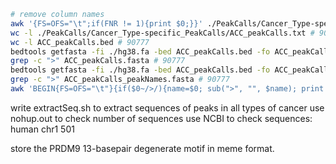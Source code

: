 
```bash
# remove column names
awk '{FS=OFS="\t";if(FNR != 1){print $0;}}' ./PeakCalls/Cancer_Type-specific_PeakCalls/ACC_peakCalls.txt > ACC_peakCalls.bed
wc -l ./PeakCalls/Cancer_Type-specific_PeakCalls/ACC_peakCalls.txt # 90778
wc -l ACC_peakCalls.bed # 90777
bedtools getfasta -fi ./hg38.fa -bed ACC_peakCalls.bed -fo ACC_peakCalls.fasta
grep -c ">" ACC_peakCalls.fasta # 90777
bedtools getfasta -fi ./hg38.fa -bed ACC_peakCalls.bed -fo ACC_peakCalls_peakNames.fasta -name
grep -c ">" ACC_peakCalls_peakNames.fasta # 90777
awk 'BEGIN{FS=OFS="\t"}{if($0~/>/){name=$0; sub(">", "", $name); print $name}}' ACC_peakCalls_peakNames.fasta | wc -l # 90777
```
write extractSeq.sh to extract sequences of peaks in all types of cancer
use nohup.out to check number of sequences
use NCBI to check sequences: human chr1 501

store the PRDM9 13-basepair degenerate motif in meme format.

<!--stackedit_data:
eyJoaXN0b3J5IjpbMTQ1NjgyODQwOSwxOTg0Mjg3NDM0LDE5MT
g0ODI3NjYsLTE0OTMyNDU5MDksOTIwOTQxOTAxLC0xNDU5NTYy
NzkxLDE4MDU3MTg1MDgsMTY3OTI5Njg1MiwxMzYyNjQxNDU2XX
0=
-->